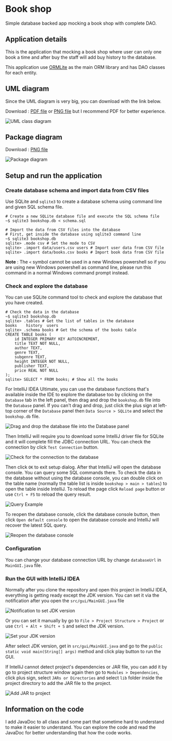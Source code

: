 # Book shop

Simple database backed app mocking a book shop with complete DAO.

## Application details

This is the application that mocking a book shop where user can only one book a time and after buy the staff will add buy history to the database.

This application use [ORMLite](https://ormlite.com/) as the main ORM library and has DAO classes for each entity.

## UML diagram

Since the UML diagram is very big, you can download with the link below.

Download : [PDF file](bookshop-umlclass.pdf) or [PNG file](bookshop-umlclass-picture.png) but I recommend PDF for better experience.

![UML class diagram](bookshop-umlclass-picture.png)

## Package diagram

Download : [PNG file](bookshop-package.png)

![Package diagram](bookshop-package.png)

## Setup and run the application

### Create database schema and import data from CSV files

Use SQLite and `sqlite3` to create a database schema using command line and given SQL schema file.

```shell
# Create a new SQLite database file and execute the SQL schema file
~$ sqlite3 bookshop.db < schema.sql

# Import the data from CSV files into the database
# First, get inside the database using sqlite3 command line
~$ sqlite3 bookshop.db
sqlite> .mode csv # Set the mode to CSV
sqlite> .import data/users.csv users # Import user data from CSV file
sqlite> .import data/books.csv books # Import book data from CSV file
```

**Note** : The `<` symbol cannot be used in a new Windows powershell so if you are using new Windows powershell as command line, please run this command in a normal Windows command prompt instead.

### Check and explore the database

You can use SQLite command tool to check and explore the database that you have created.

```shell
# Check the data in the database
~$ sqlite3 bookshop.db
sqlite> .tables # Get the list of tables in the database
books    history  users
sqlite> .schema books # Get the schema of the books table
CREATE TABLE books (
    id INTEGER PRIMARY KEY AUTOINCREMENT,
    title TEXT NOT NULL,
    author TEXT,
    genre TEXT,
    subgenre TEXT,
    height INTEGER NOT NULL,
    publisher TEXT,
    price REAL NOT NULL
);
sqlite> SELECT * FROM books; # Show all the books
```

For IntelliJ IDEA Ultimate, you can use the database functions that's available inside the IDE to explore the database too
by clicking on the `Database` tab in the left panel, then drag and drop the `bookshop.db` file into the `Database` panel.
If you can't drag and drop, just click the plus sign at left-top corner of the `Database` panel then `Data Source > SQLite` and select the `bookshop.db` file.

![Drag and drop the database file into the Database panel](readme-pics/drag-and-drop-database.jpg)

Then IntelliJ will require you to download some IntelliJ driver file for SQLite and it will complete fill the JDBC connection URL.
You can check the connection by click `Test Connection` button.

![Check for the connection to the database](readme-pics/database-complete-connect.jpg)

Then click `OK` to exit setup dialog. After that IntelliJ will open the database console. You can query some SQL commands there.
To check the data in the database without using the database console, you can double click on the table name (normally the table list is inside `bookshop > main > tables`)
to open the table inside IntelliJ. To reload the page click `Reload page` button or use `Ctrl + F5` to reload the query result.

![Query Example](readme-pics/query-example.png)

To reopen the database console, click the database console button, then click `Open default console` to open the database console and IntelliJ will recover the latest SQL query.

![Reopen the database console](readme-pics/reopen-console.png)

### Configuration

You can change your database connection URL by change `databaseUrl` in `MainGUI.java` file.

### Run the GUI with IntelliJ IDEA

Normally after you clone the repository and open this project in IntelliJ IDEA, everything is getting ready except the JDK version. You can set it via the notification after you open the `src/gui/MainGUI.java` file

![Notification to set JDK version](readme-pics/setup-jdk-notification.png)

Or you can set it manually by go to `File > Project Structure > Project` or use `Ctrl + Alt + Shift + S` and select the JDK version.

![Set your JDK version](readme-pics/intellij-project-setup.png)

After select JDK version, get in `src/gui/MainGUI.java` and go to the `public static void main(String[] args)` method and click play button to run the GUI.

If IntelliJ cannot detect project's dependencies or JAR file, you can add it by go to project structure window again then go to `Modules > Dependencies`, click plus sign, select `JARs or Directories` and select 
`lib` folder inside the project directory to add the JAR file to the project.

![Add JAR to project](readme-pics/add-jar.png)

## Information on the code

I add JavaDoc to all class and some part that sometime hard to understand to make it easier to understand. You can explore the code and read the JavaDoc for better understanding that how the code works.